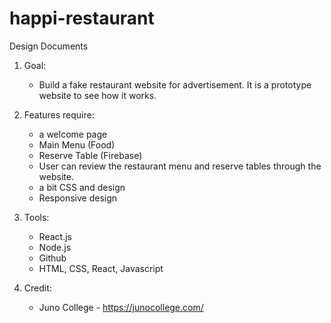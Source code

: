 # happi-restaurant

Design Documents

1. Goal:
    - Build a fake restaurant website for advertisement. It is a prototype website to see how it works.

2. Features require:
    - a welcome page
    - Main Menu (Food)
    - Reserve Table (Firebase)
    - User can review the restaurant menu and reserve tables through the website.
    - a bit CSS and design
    - Responsive design


3. Tools:
    - React.js
    - Node.js
    - Github
    - HTML, CSS, React, Javascript

4. Credit:
    - Juno College - https://junocollege.com/
